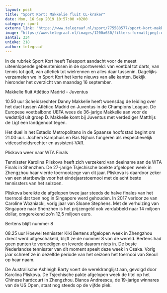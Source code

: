 ```yaml
---
layout: post
title: "Sport Kort: Makkelie fluit CL-kraker"
date: Mon, 16 Sep 2019 10:57:00 +0200
category: sport
externe_link: "https://www.telegraaf.nl/sport/775588577/sport-kort-makkelie-fluit-cl-kraker"
image: "https://www.telegraaf.nl/images/1200x630/filters:format(jpeg):quality(80)/cdn-kiosk-api.telegraaf.nl/00970d8c-d860-11e9-bec0-02c309bc01c1.jpg"
aantal: 334
unieke: 218
author: telegraaf
---
```


<p class="intro">In de rubriek Sport Kort heeft Telesport aandacht voor de meest uiteenlopende gebeurtenissen in de sportwereld: van voetbal tot darts, van tennis tot golf, van atletiek tot wielrennen en alles daar tussenin. Dagelijks verzamelen we in Sport Kort het korte nieuws van alle kanten. Bekijk hieronder het overzicht van maandag 16 september.</p> <p>Makkelie fluit Atlético Madrid - Juventus</p><p>10.50 uur Scheidsrechter Danny Makkelie heeft woensdag de leiding over het duel tussen Atlético Madrid en Juventus in de Champions League. De Europese voetbalbond UEFA wees de 36-jarige Makkelie aan voor de wedstrijd uit groep D. Makkelie komt bij Juventus met verdediger Matthijs de Ligt een landgenoot tegen.</p><p>Het duel in het Estadio Metropolitano in de Spaanse hoofdstad begint om 21.00 uur. Jochem Kamphuis en Bas Nijhuis fungeren als respectievelijk videoscheidsrechter en assistent-VAR.</p><p>Pliskova weer naar WTA Finals</p><p>Tennisster Karolina Pliskova heeft zich verzekerd van deelname aan de WTA Finals in Shenzhen. De 27-jarige Tsjechische boekte afgelopen week in Zhengzhou haar vierde toernooizege van dit jaar. Pliskova is daardoor zeker van een startbewijs voor het eindejaarstoernooi met de acht beste tennissters van het seizoen.</p><p>Pliskova bereikte de afgelopen twee jaar steeds de halve finales van het toernooi dat toen nog in Singapore werd gehouden. In 2017 verloor ze van Caroline Wozniacki, vorig jaar van Sloane Stephens. Met de verhuizing van Singapore naar Shenzhen is het prijzengeld ook verdubbeld naar 14 miljoen dollar, omgerekend zo'n 12,5 miljoen euro.</p><p>Bertens blijft nummer 8</p><p>08.25 uur Hoewel tennisster Kiki Bertens afgelopen week in Zhengzhou direct werd uitgeschakeld, blijft ze de nummer 8 van de wereld. Bertens had geen punten te verdedigen en leverde daarom niets in. De beste Nederlandse tennisster van dit moment speelt deze week in Osaka. Vorig jaar schreef ze in dezelfde periode van het seizoen het toernooi van Seoul op haar naam.</p><p>De Australische Ashleigh Barty voert de wereldranglijst aan, gevolgd door Karolina Pliskova. De Tsjechische pakte afgelopen week de titel op het Chinese hardcourt in Zhengzhou. Bianca Andreescu, de 19-jarige winnares van de US Open, staat nog steeds op de vijfde plek.</p>
